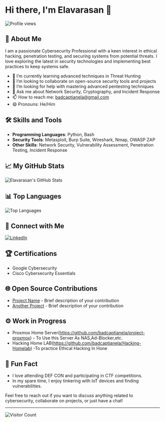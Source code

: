# Hi there, I'm Elavarasan 👋

![Profile views](https://gpvc.arturio.dev/badcaptianela)

## 🚀 About Me

I am a passionate Cybersecurity Professional with a keen interest in ethical hacking, penetration testing, and securing systems from potential threats. I love exploring the latest in security technologies and implementing best practices to keep systems safe.

- 🌱 I’m currently learning advanced techniques in Threat Hunting
- 👯 I’m looking to collaborate on open-source security tools and projects
- 🤔 I’m looking for help with mastering advanced pentesting techniques
- 💬 Ask me about Network Security, Cryptography, and Incident Response
- 📫 How to reach me: [badcaptianela@gmail.com](mailto:badcaptianela@gmail.com)
- 😄 Pronouns: He/Him

## 🛠️ Skills and Tools

- **Programming Languages**: Python, Bash
- **Security Tools**: Metasploit, Burp Suite, Wireshark, Nmap, OWASP ZAP
- **Other Skills**: Network Security, Vulnerability Assessment, Penetration Testing, Incident Response

## 📈 My GitHub Stats

![Elavarasan's GitHub Stats](https://github-readme-stats.vercel.app/api?username=badcaptianela&show_icons=true&theme=radical)

## 📊 Top Languages

![Top Languages](https://github-readme-stats.vercel.app/api/top-langs/?username=badcaptianela&layout=compact&theme=radical)

## 🔗 Connect with Me

[![LinkedIn](https://img.shields.io/badge/LinkedIn-Profile-blue)](https://www.linkedin.com/in/elavarasan-d-70b09322b/)

## 🏆 Certifications

- Google Cybersecurity
- Cisco Cybersecurity Essentials

## 🌐 Open Source Contributions

- [Project Name](https://github.com/badcaptianela/projectname) - Brief description of your contribution
- [Another Project](https://github.com/badcaptianela/anotherproject) - Brief description of your contribution

## ⚙️ Work in Progress

- Proxmox Home Server(https://github.com/badcaptianela/project-proxmox) - To Use this Server As NAS,Ad-Blocker,etc.
- Hacking Home LAB(https://github.com/badcaptianela/Hacking-Homelab) -To practice Ethical Hacking In Hone
## 🎉 Fun Fact

- I love attending DEF CON and participating in CTF competitions.
- In my spare time, I enjoy tinkering with IoT devices and finding vulnerabilities.

Feel free to reach out if you want to discuss anything related to cybersecurity, collaborate on projects, or just have a chat!

---

![Visitor Count](https://komarev.com/ghpvc/?username=badcaptianela)

